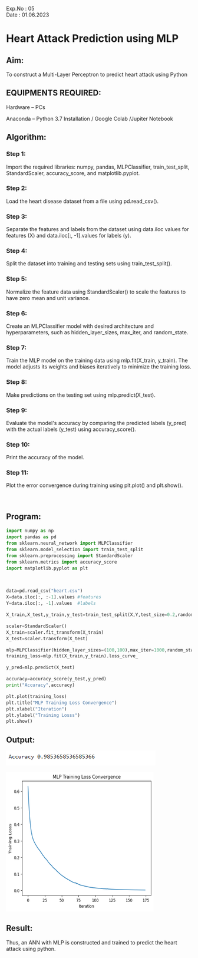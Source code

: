 Exp.No : 05 
&emsp;
&emsp;
&emsp;
&emsp;
&emsp;
&emsp;
&emsp;
&emsp;
&emsp;
&emsp;
&emsp;
&emsp;
&emsp;
&emsp;
&emsp;
&emsp;
&emsp;
&emsp;
&emsp;
&emsp;
&emsp;
&emsp;
Date : 01.06.2023
<br>

# Heart Attack Prediction using MLP
## Aim:
To construct a  Multi-Layer Perceptron to predict heart attack using Python

## EQUIPMENTS REQUIRED:

Hardware – PCs

Anaconda – Python 3.7 Installation / Google Colab /Jupiter Notebook


## Algorithm:
### Step 1:
Import the required libraries: numpy, pandas, MLPClassifier, train_test_split, StandardScaler, accuracy_score, and matplotlib.pyplot.<br>
### Step 2:
Load the heart disease dataset from a file using pd.read_csv().<br>
### Step 3:
Separate the features and labels from the dataset using data.iloc values for features (X) and data.iloc[:, -1].values for labels (y).<br>
### Step 4:
Split the dataset into training and testing sets using train_test_split().<br>
### Step 5:
Normalize the feature data using StandardScaler() to scale the features to have zero mean and unit variance.<br>
### Step 6:
Create an MLPClassifier model with desired architecture and hyperparameters, such as hidden_layer_sizes, max_iter, and random_state.<br>
### Step 7:
Train the MLP model on the training data using mlp.fit(X_train, y_train). The model adjusts its weights and biases iteratively to minimize the training loss.<br>
### Step 8:
Make predictions on the testing set using mlp.predict(X_test).<br>
### Step 9:
Evaluate the model's accuracy by comparing the predicted labels (y_pred) with the actual labels (y_test) using accuracy_score().<br>
### Step 10:
Print the accuracy of the model.<br>
### Step 11:
Plot the error convergence during training using plt.plot() and plt.show().<br>
<br>
<br>


## Program:

```python
import numpy as np
import pandas as pd 
from sklearn.neural_network import MLPClassifier 
from sklearn.model_selection import train_test_split
from sklearn.preprocessing import StandardScaler 
from sklearn.metrics import accuracy_score
import matplotlib.pyplot as plt
```
<br>

```python
data=pd.read_csv("heart.csv")
X=data.iloc[:, :-1].values #features 
Y=data.iloc[:, -1].values  #labels 
```
```python
X_train,X_test,y_train,y_test=train_test_split(X,Y,test_size=0.2,random_state=42)
```
```python
scaler=StandardScaler()
X_train=scaler.fit_transform(X_train)
X_test=scaler.transform(X_test)
```
```python
mlp=MLPClassifier(hidden_layer_sizes=(100,100),max_iter=1000,random_state=42)
training_loss=mlp.fit(X_train,y_train).loss_curve_
```
```python
y_pred=mlp.predict(X_test)
```
```python
accuracy=accuracy_score(y_test,y_pred)
print("Accuracy",accuracy)
```
```python
plt.plot(training_loss)
plt.title("MLP Training Loss Convergence")
plt.xlabel("Iteration")
plt.ylabel("Training Losss")
plt.show()
```

## Output:
![](1.PNG)

<img src="https://github.com/Kaushika-Anandh/Experiment-6---Heart-attack-prediction-using-MLP/blob/main/2.png" width="400" height="380">

## Result:
Thus, an ANN with MLP is constructed and trained to predict the heart attack using python.
     

